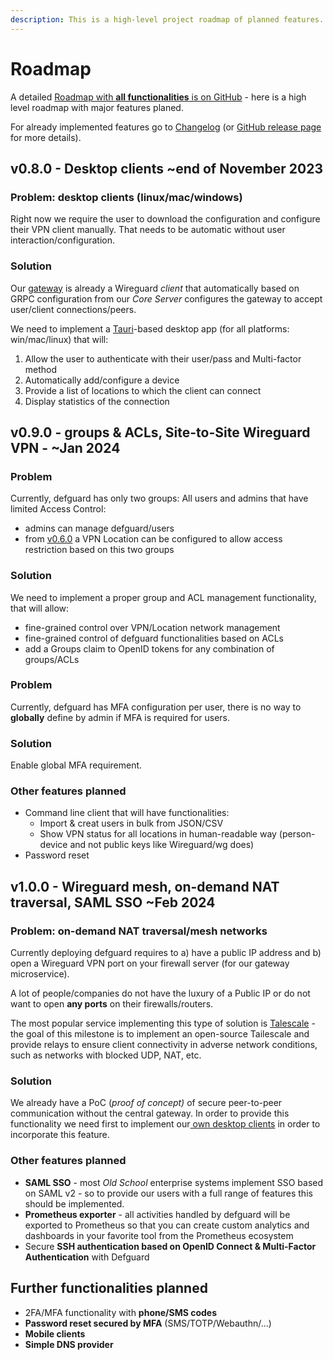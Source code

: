 ```yaml
---
description: This is a high-level project roadmap of planned features.
---
```


# Roadmap

A detailed [Roadmap with **all functionalities**  is on GitHub](https://github.com/orgs/DefGuard/projects/5/views/1) - here is a high level roadmap with major features planed.

For already implemented features go to [Changelog](../in-depth/changelog.md) (or [GitHub release page](https://github.com/DefGuard/defguard/releases) for more details).

## v0.8.0 - Desktop clients \~end of November 2023

### Problem: desktop clients (linux/mac/windows)

Right now we require the user to download the configuration and configure their VPN client manually. That needs to be automatic without user interaction/configuration.

### Solution

Our [gateway](https://github.com/DefGuard/gateway) is already a Wireguard _client_ that automatically based on GRPC configuration from our _Core Server_ configures the gateway to accept user/client connections/peers.

We need to implement a [Tauri](https://tauri.app/)-based desktop app (for all platforms: win/mac/linux) that will:

1. Allow the user to authenticate with their user/pass and Multi-factor method
2. Automatically add/configure a device
3. Provide a list of locations to which the client can connect
4. Display statistics of the connection

## v0.9.0 - groups & ACLs, Site-to-Site Wireguard VPN -  \~Jan 2024

### Problem

Currently, defguard has only two groups: All users and admins that have limited Access Control:

* admins can manage defguard/users
* from [v0.6.0](roadmap.md#v0.6.0-multiple-vpn-locations-planned-end-of-july-2023) a VPN Location can be configured to allow access restriction based on this two groups

### Solution

We need to implement a proper group and ACL management functionality, that will allow:

* fine-grained control over VPN/Location network management&#x20;
* fine-grained control of defguard functionalities based on ACLs
* add a Groups claim to OpenID tokens for any combination of groups/ACLs

### Problem

Currently, defguard has MFA configuration per user, there is no way to **globally** define by admin if MFA is required for users.

### Solution

Enable global MFA requirement.

### Other features planned

* Command line client that will have functionalities:
  * Import & creat users in bulk from JSON/CSV
  * Show VPN status for all locations in human-readable way (person-device and not public keys like Wireguard/wg does)
* Password reset

## v1.0.0 - Wireguard mesh, on-demand NAT traversal, SAML SSO \~Feb 2024

### Problem: on-demand NAT traversal/mesh networks

Currently deploying defguard requires to a) have a public IP address and b) open a Wireguard VPN port on your firewall server (for our gateway microservice).

A lot of people/companies do not have the luxury of a Public IP or do not want to open **any ports** on their firewalls/routers.

The most popular service implementing this type of solution is [Talescale](https://tailscale.com/) - the goal of this milestone is to implement an open-source Tailescale and provide relays to ensure client connectivity in adverse network conditions, such as networks with blocked UDP, NAT, etc.

### Solution

We already have a PoC (_proof of concept)_ of secure peer-to-peer communication without the central gateway. In order to provide this functionality we need first to implement our[ own desktop clients](roadmap.md#problem-desktop-clients-linux-mac-windows) in order to incorporate this feature.

### Other features planned

* **SAML SSO** - most _Old School_ enterprise systems implement SSO based on SAML v2 - so to provide our users with a full range of features this should be implemented.
* **Prometheus exporter** - all activities handled by defguard will be exported to Prometheus so that you can create custom analytics and dashboards in your favorite tool from the Prometheus ecosystem
* Secure **SSH authentication based on OpenID Connect & Multi-Factor Authentication** with Defguard

## Further functionalities planned

* 2FA/MFA functionality with **phone/SMS codes**
* **Password reset secured by MFA** (SMS/TOTP/Webauthn/...)
* **Mobile clients**
* **Simple DNS provider**





